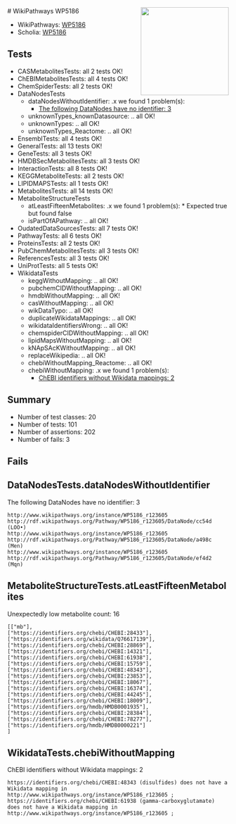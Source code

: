 <img style="float: right; width: 200px" src="https://upload.wikimedia.org/wikipedia/commons/thumb/8/83/Wplogo_with_text_500.png/640px-Wplogo_with_text_500.png" />
# WikiPathways WP5186

* WikiPathways: [WP5186](https://new.wikipathways.org/pathways/WP5186)
* Scholia: [WP5186](https://scholia.toolforge.org/wikipathways/WP5186)
## Tests
* CASMetabolitesTests: all 2 tests OK!
* ChEBIMetabolitesTests: all 4 tests OK!
* ChemSpiderTests: all 2 tests OK!
* DataNodesTests
    * dataNodesWithoutIdentifier: .x we found 1 problem(s):
        * [The following DataNodes have no identifier: 3](#d2d32fa2)
    * unknownTypes_knownDatasource: .. all OK!
    * unknownTypes: .. all OK!
    * unknownTypes_Reactome: .. all OK!
* EnsemblTests: all 4 tests OK!
* GeneralTests: all 13 tests OK!
* GeneTests: all 3 tests OK!
* HMDBSecMetabolitesTests: all 3 tests OK!
* InteractionTests: all 8 tests OK!
* KEGGMetaboliteTests: all 2 tests OK!
* LIPIDMAPSTests: all 1 tests OK!
* MetabolitesTests: all 14 tests OK!
* MetaboliteStructureTests
    * atLeastFifteenMetabolites: .x we found 1 problem(s):
            * Expected true but found false
    * isPartOfAPathway: .. all OK!
* OudatedDataSourcesTests: all 7 tests OK!
* PathwayTests: all 6 tests OK!
* ProteinsTests: all 2 tests OK!
* PubChemMetabolitesTests: all 3 tests OK!
* ReferencesTests: all 3 tests OK!
* UniProtTests: all 5 tests OK!
* WikidataTests
    * keggWithoutMapping: .. all OK!
    * pubchemCIDWithoutMapping: .. all OK!
    * hmdbWithoutMapping: .. all OK!
    * casWithoutMapping: .. all OK!
    * wikDataTypo: .. all OK!
    * duplicateWikidataMappings: .. all OK!
    * wikidataIdentifiersWrong: .. all OK!
    * chemspiderCIDWithoutMapping: .. all OK!
    * lipidMapsWithoutMapping: .. all OK!
    * kNApSAcKWithoutMapping: .. all OK!
    * replaceWikipedia: .. all OK!
    * chebiWithoutMapping_Reactome: .. all OK!
    * chebiWithoutMapping: .x we found 1 problem(s):
        * [ChEBI identifiers without Wikidata mappings: 2](#a8d554ce)


## Summary

* Number of test classes: 20
* Number of tests: 101
* Number of assertions: 202
* Number of fails: 3

## Fails

<a name="d2d32fa2" />

## DataNodesTests.dataNodesWithoutIdentifier

The following DataNodes have no identifier: 3
```
http://www.wikipathways.org/instance/WP5186_r123605 http://rdf.wikipathways.org/Pathway/WP5186_r123605/DataNode/cc54d (LOO•)
http://www.wikipathways.org/instance/WP5186_r123605 http://rdf.wikipathways.org/Pathway/WP5186_r123605/DataNode/a498c (Men)
http://www.wikipathways.org/instance/WP5186_r123605 http://rdf.wikipathways.org/Pathway/WP5186_r123605/DataNode/ef4d2 (Mqn)
```

<a name="3b0f9420" />

## MetaboliteStructureTests.atLeastFifteenMetabolites

Unexpectedly low metabolite count: 16

```
[["mb"],
["https://identifiers.org/chebi/CHEBI:28433"],
["https://identifiers.org/wikidata/Q76617139"],
["https://identifiers.org/chebi/CHEBI:28869"],
["https://identifiers.org/chebi/CHEBI:14321"],
["https://identifiers.org/chebi/CHEBI:61938"],
["https://identifiers.org/chebi/CHEBI:15759"],
["https://identifiers.org/chebi/CHEBI:48343"],
["https://identifiers.org/chebi/CHEBI:23853"],
["https://identifiers.org/chebi/CHEBI:18067"],
["https://identifiers.org/chebi/CHEBI:16374"],
["https://identifiers.org/chebi/CHEBI:44245"],
["https://identifiers.org/chebi/CHEBI:18009"],
["https://identifiers.org/hmdb/HMDB0001935"],
["https://identifiers.org/chebi/CHEBI:28384"],
["https://identifiers.org/chebi/CHEBI:78277"],
["https://identifiers.org/hmdb/HMDB0000221"]
]
```

<a name="a8d554ce" />

## WikidataTests.chebiWithoutMapping

ChEBI identifiers without Wikidata mappings: 2
```
https://identifiers.org/chebi/CHEBI:48343 (disulfides) does not have a Wikidata mapping in http://www.wikipathways.org/instance/WP5186_r123605 ; 
https://identifiers.org/chebi/CHEBI:61938 (gamma-carboxyglutamate) does not have a Wikidata mapping in http://www.wikipathways.org/instance/WP5186_r123605 ; 
```

